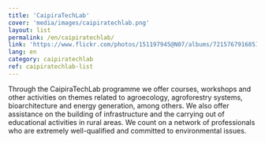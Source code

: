 ```yaml
---
title: 'CaipiraTechLab'
cover: 'media/images/caipiratechlab.png'
layout: list
permalink: /en/caipiratechlab/
link: 'https://www.flickr.com/photos/151197945@N07/albums/72157679168514796'
lang: en
category: caipiratechlab
ref: caipiratechlab-list
---
```

Through the CaipiraTechLab programme we offer courses, workshops and other activities on themes related to agroecology, agroforestry systems, bioarchitecture and energy generation, among others. We also offer assistance on the building of infrastructure and the carrying out of educational activities in rural areas. We count on a network of professionals who are extremely well-qualified and committed to environmental issues.
